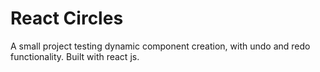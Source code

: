 # React Circles
A small project testing dynamic component creation, with undo and redo functionality.  Built with react js.
